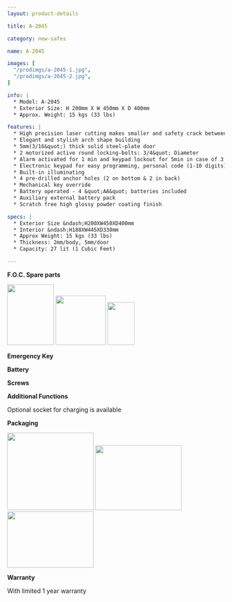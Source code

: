 ```yaml
---
layout: product-details

title: A-2045

category: new-safes

name: A-2045

images: [
  "/prodimgs/a-2045-1.jpg",
  "/prodimgs/a-2045-2.jpg",
]

info: |
  * Model: A-2045
  * Exterior Size: H 200mm X W 450mm X D 400mm
  * Approx. Weight: 15 kgs (33 lbs)

features: |
  * High precision laser cutting makes smaller and safety crack between door and door jamb
  * Elegant and stylish arch shape building
  * 5mm(3/16&quot;) thick solid steel-plate door 
  * 2 motorized active round locking-bolts: 3/4&quot; Diameter
  * Alarm activated for 1 min and keypad lockout for 5min in case of 3 times wrong try
  * Electronic keypad for easy programming, personal code (1-10 digits),manager code (1-10 digits)
  * Built-in illuminating
  * 4 pre-drilled anchor holes (2 on bottom & 2 in back)
  * Mechanical key override
  * Battery operated - 4 &quot;AA&quot; batteries included
  * Auxiliary external battery pack
  * Scratch free high glossy powder coating finish

specs: |
  * Exterior Size &ndash;H200XW450XD400mm
  * Interior &ndash;H188XW445XD330mm
  * Approx Weight: 15 kgs (33 lbs)
  * Thickness: 2mm/body, 5mm/door
  * Capacity: 27 lit (1 Cubic Feet)

---
```


**F.O.C. Spare parts**

<img alt="" src="{IMAGE_CDN}/a-2045-3.jpg" style="width: 108px; height: 140px" />

<img alt="" src="{IMAGE_CDN}/a-2045-4.jpg" style="width: 116px; height: 114px" />

<img alt="" src="{IMAGE_CDN}/a-2045-5.jpg" style="width: 63px; height: 99px" />

**Emergency Key**

**Battery**

**Screws**

**Additional Functions**

Optional socket for charging is available

**Packaging**

<img alt="" src="{IMAGE_CDN}/a-2045-6.jpg" style="width: 200px; height: 179px" />

<img alt="" src="{IMAGE_CDN}/a-2045-7.jpg" style="width: 200px; height: 150px" />

<img alt="" src="{IMAGE_CDN}/a-2045-8.jpg" style="width: 200px; height: 130px" />

**Warranty**

With limited 1 year warranty


